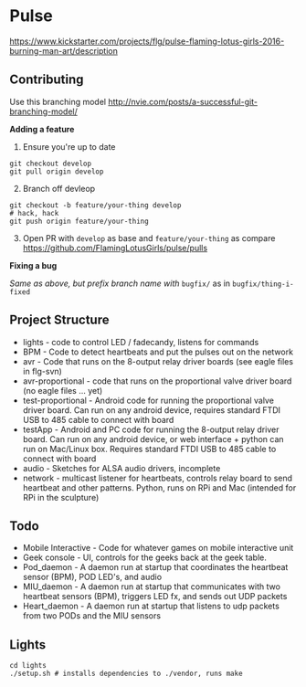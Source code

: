 # Pulse

https://www.kickstarter.com/projects/flg/pulse-flaming-lotus-girls-2016-burning-man-art/description

## Contributing

Use this branching model http://nvie.com/posts/a-successful-git-branching-model/

**Adding a feature**

1. Ensure you're up to date
```
git checkout develop
git pull origin develop
```
2. Branch off devleop
```
git checkout -b feature/your-thing develop
# hack, hack
git push origin feature/your-thing
```
3. Open PR with `develop` as base and `feature/your-thing` as compare
https://github.com/FlamingLotusGirls/pulse/pulls

**Fixing a bug**

*Same as above, but prefix branch name with* `bugfix/` as in `bugfix/thing-i-fixed`

## Project Structure
* lights - code to control LED / fadecandy, listens for commands
* BPM - Code to detect heartbeats and put the pulses out on the network<br>
* avr - Code that runs on the 8-output relay driver boards (see eagle files in flg-svn)<br>
* avr-proportional - code that runs on the proportional valve driver board (no eagle files ... yet)<br>
* test-proportional - Android code for running the proportional valve driver board. Can run on any android device, requires standard FTDI USB to 485 cable to connect with board<br>
* testApp - Android and PC code for running the 8-output relay driver board. Can run on any android device, or web interface + python can run on Mac/Linux box. Requires standard FTDI USB to 485 cable to connect with board
* audio - Sketches for ALSA audio drivers, incomplete<br>
* network - multicast listener for heartbeats, controls relay board to send heartbeat and other patterns. Python, runs on RPi and Mac (intended for RPi in the sculpture)<br>

## Todo
* Mobile Interactive - Code for whatever games on mobile interactive unit
* Geek console - UI, controls for the geeks back at the geek table.
* Pod_daemon - A daemon run at startup that coordinates the heartbeat sensor (BPM), POD LED's, and audio
* MIU_daemon - A daemon run at startup that communicates with two heartbeat sensors (BPM), triggers LED fx, and sends out UDP packets
* Heart_daemon - A daemon run at startup that listens to udp packets from two PODs and the MIU sensors

## Lights

```
cd lights
./setup.sh # installs dependencies to ./vendor, runs make
```